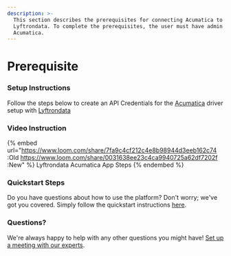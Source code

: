 ```yaml
---
description: >-
  This section describes the prerequisites for connecting Acumatica to
  Lyftrondata. To complete the prerequisites, the user must have admin access to
  Acumatica.
---
```


# Prerequisite

<mark style="color:blue;"></mark>

### Setup Instructions

Follow the steps below to create an API Credentials for the [Acumatica](https://www.lyftrondata.com/integration/finance-analytics/acumatica/) driver setup with [Lyftrondata](https://www.lyftrondata.com)

### Video Instruction

{% embed url="https://www.loom.com/share/7fa9c4cf212c4e8b98944d3eeb162c74 :Old
https://www.loom.com/share/0031638ee23c4ca9940725a62df7202f :New" %}
Lyftrondata Acumatica App Steps
{% endembed %}

### Quickstart Steps

Do you have questions about how to use the platform? Don't worry; we've got you covered. Simply follow the quickstart instructions [here](README.md).

### Questions? <a href="#questions" id="questions"></a>

We're always happy to help with any other questions you might have! [Set up a meeting with our experts](https://www.lyftrondata.com/book-a-meeting/).

